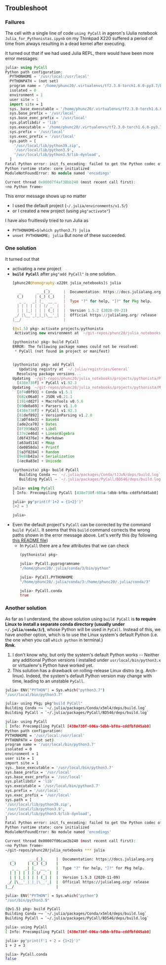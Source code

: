 ## Troubleshoot
### Failures
The cell with a single line of code `using PyCall` in ageron's IJulia notebook `Julia_for_Pythonistas.ipynb` on my
Thinkpad X220 suffered a period of time from always resulting in a dead kernel after executing.

It turned out that if we had used Julia REPL, there would have been more error messages:
```julia
julia> using PyCall
Python path configuration:
  PYTHONHOME = '/usr/local:/usr/local'
  PYTHONPATH = (not set)
  program name = '/home/phunc20/.virtualenvs/tf2.3.0-torch1.6.0-py3.7/bin/python'
  isolated = 0
  environment = 1
  user site = 1
  import site = 1
  sys._base_executable = '/home/phunc20/.virtualenvs/tf2.3.0-torch1.6.0-py3.7/bin/python'
  sys.base_prefix = '/usr/local'
  sys.base_exec_prefix = '/usr/local'
  sys.platlibdir = 'lib'
  sys.executable = '/home/phunc20/.virtualenvs/tf2.3.0-torch1.6.0-py3.7/bin/python'
  sys.prefix = '/usr/local'
  sys.exec_prefix = '/usr/local'
  sys.path = [
    '/usr/local/lib/python39.zip',
    '/usr/local/lib/python3.9',
    '/usr/local/lib/python3.9/lib-dynload',
  ]
Fatal Python error: init_fs_encoding: failed to get the Python codec of the filesystem encoding
Python runtime state: core initialized
ModuleNotFoundError: No module named 'encodings'

Current thread 0x00007f4af38bb240 (most recent call first):
<no Python frame>
```
This error message shows up no matter
- I used the default project (`~/.julia/environments/v1.5/`)
- or I created a new project (using `pkg"activate"`)

I have also fruitlessly tried to run Julia as
- `PYTHONHOME=$(which python3.7) julia`
- `unset PYTHONHOME; julia`
But none of these succeeded.

### One solution
It turned out that
- activating a new project
- **`build PyCall`** after `pkg"add PyCall"` is one solution.
  ```julia
  [phunc20@homography-x220t julia_notebooks]$ julia
                 _
     _       _ _(_)_     |  Documentation: https://docs.julialang.org
    (_)     | (_) (_)    |
     _ _   _| |_  __ _   |  Type "?" for help, "]?" for Pkg help.
    | | | | | | |/ _` |  |
    | | |_| | | | (_| |  |  Version 1.5.2 (2020-09-23)
   _/ |\__'_|_|_|\__'_|  |  Official https://julialang.org/ release
  |__/                   |
  
  (@v1.5) pkg> activate projects/pythonista
   Activating new environment at `~/git-repos/phunc20/julia_notebooks/projects/pythonista/Project.toml`
  
  (pythonista) pkg> build PyCall
  ERROR: The following package names could not be resolved:
   * PyCall (not found in project or manifest)
  
  
  (pythonista) pkg> add PyCall
     Updating registry at `~/.julia/registries/General`
    Resolving package versions...
  Updating `~/git-repos/phunc20/julia_notebooks/projects/pythonista/Project.toml`
    [438e738f] + PyCall v1.92.3
  Updating `~/git-repos/phunc20/julia_notebooks/projects/pythonista/Manifest.toml`
    [8f4d0f93] + Conda v1.5.1
    [682c06a0] + JSON v0.21.1
    [1914dd2f] + MacroTools v0.5.6
    [69de0a69] + Parsers v1.1.0
    [438e738f] + PyCall v1.92.3
    [81def892] + VersionParsing v1.2.0
    [2a0f44e3] + Base64
    [ade2ca70] + Dates
    [8f399da3] + Libdl
    [37e2e46d] + LinearAlgebra
    [d6f4376e] + Markdown
    [a63ad114] + Mmap
    [de0858da] + Printf
    [9a3f8284] + Random
    [9e88b42a] + Serialization
    [4ec0a83e] + Unicode
  
  (pythonista) pkg> build PyCall
     Building Conda ─→ `~/.julia/packages/Conda/tJJuN/deps/build.log`
     Building PyCall → `~/.julia/packages/PyCall/BD546/deps/build.log`
  
  julia> using PyCall
  [ Info: Precompiling PyCall [438e738f-606a-5dbb-bf0a-cddfbfd45ab0]
  
  julia> py"print(f'1+2 = {1+2}')"
  1+2 = 3
  
  julia>
  ```
- Even the default project's `PyCall` can be corrected by the command `build PyCall`. It seems that this `build`
command corrects the wrong paths shown in the error message above. Let's verify this (by following [this README file](https://github.com/JuliaPy/PyCall.jl))
  - In `PyCall` there are a few attributes that we can check
    ```julia
    (pythonista) pkg>
    
    julia> PyCall.pyprogramname
    "/home/phunc20/.julia/conda/3/bin/python"
    
    julia> PyCall.PYTHONHOME
    "/home/phunc20/.julia/conda/3:/home/phunc20/.julia/conda/3"

    julia> PyCall.conda
    true
    ```

### Another solution
As far as I understand, the above solution using `build PyCall` is **to require Linux to install a separate conda directory (usually under `~/.julia/conda/3/`)**, whose Python will be used in `PyCall`. Instead of this, we have
another option, which is to use the Linux system's
default Python (i.e. the one when you call `which python` in terminal.)<br>
**Rmk**.
01. I don't know why, but only the system's default Python works -- Neither any additional Python versions
I installed under `usr/local/bin/python3.x` or virtualenv's Python have worked yet.
02. This solution has a drawback on rolling-release Linux distro (e.g. Arch-linux). Indeed, the system's default
Python version may change with time, leading to an unstable `PyCall`.
```bash
julia> ENV["PYTHON"] = Sys.which("python3.7")
"/usr/local/bin/python3.7"

julia> using Pkg; pkg"build PyCall"
Building Conda ─→ `~/.julia/packages/Conda/x5ml4/deps/build.log`
Building PyCall → `~/.julia/packages/PyCall/BD546/deps/build.log`

julia> using PyCall
[ Info: Precompiling PyCall [438e738f-606a-5dbb-bf0a-cddfbfd45ab0]
Python path configuration:
PYTHONHOME = '/usr/local:/usr/local'
PYTHONPATH = (not set)
program name = '/usr/local/bin/python3.7'
isolated = 0
environment = 1
user site = 1
import site = 1
sys._base_executable = '/usr/local/bin/python3.7'
sys.base_prefix = '/usr/local'
sys.base_exec_prefix = '/usr/local'
sys.platlibdir = 'lib'
sys.executable = '/usr/local/bin/python3.7'
sys.prefix = '/usr/local'
sys.exec_prefix = '/usr/local'
sys.path = [
'/usr/local/lib/python39.zip',
'/usr/local/lib/python3.9',
'/usr/local/lib/python3.9/lib-dynload',
]
Fatal Python error: init_fs_encoding: failed to get the Python codec of the filesystem encoding
Python runtime state: core initialized
ModuleNotFoundError: No module named 'encodings'

Current thread 0x00007f06cae2b240 (most recent call first):
<no Python frame>
~/git-repos/phunc20/julia_notebooks *** julia

   _       _ _(_)_     |  Documentation: https://docs.julialang.org
  (_)     | (_) (_)    |
   _ _   _| |_  __ _   |  Type "?" for help, "]?" for Pkg help.
  | | | | | | |/ _` |  |
  | | |_| | | | (_| |  |  Version 1.5.3 (2020-11-09)
 _/ |\__'_|_|_|\__'_|  |  Official https://julialang.org/ release
|__/                   |

julia> ENV["PYTHON"] = Sys.which("python")
"/usr/bin/python3.9"

(@v1.5) pkg> build PyCall
Building Conda ─→ `~/.julia/packages/Conda/x5ml4/deps/build.log`
Building PyCall → `~/.julia/packages/PyCall/BD546/deps/build.log`

julia> using PyCall
[ Info: Precompiling PyCall [438e738f-606a-5dbb-bf0a-cddfbfd45ab0]

julia> py"print(f'1 + 2 = {1+2}')"
1 + 2 = 3

julia> PyCall.conda
false
```


